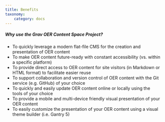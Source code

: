 ```yaml
---
title: Benefits
taxonomy:
    category: docs
---
```


##### Why use the Grav OER Content Space Project?
* To quickly leverage a modern flat-file CMS for the creation and presentation of OER content
* To make OER content future-ready with constant accessibility (vs. within a specific platform)
* To provide direct access to OER content for site visitors (in Markdown or HTML format) to facilitate easier reuse
* To support collaboration and version control of OER content with the Git service (e.g. GitHub) of your choice
* To quickly and easily update OER content online or locally using the tools of your choice
* To provide a mobile and multi-device friendly visual presentation of your OER content
* To easily customize the presentation of your OER content using a visual theme builder (i.e. Gantry 5)
